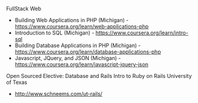 
FullStack Web
- Building Web Applications in PHP (Michigan) - https://www.coursera.org/learn/web-applications-php
- Introduction to SQL (Michigan) - https://www.coursera.org/learn/intro-sql
- Building Database Applications in PHP (Michigan) - https://www.coursera.org/learn/database-applications-php
- Javascript, JQuery, and JSON (Michigan) - https://www.coursera.org/learn/javascript-jquery-json

Open Sourced Elective: Database and Rails Intro to Ruby on Rails University of Texas
- http://www.schneems.com/ut-rails/


